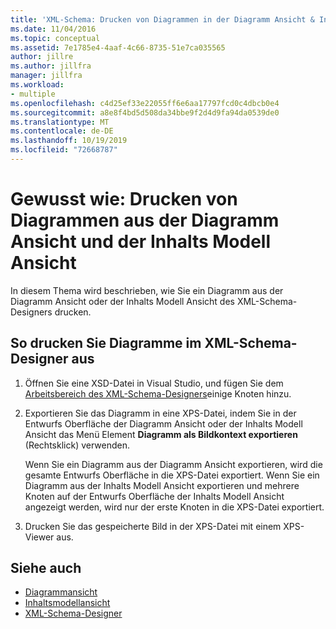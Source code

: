 ```yaml
---
title: 'XML-Schema: Drucken von Diagrammen in der Diagramm Ansicht & Inhalts Modell Ansicht'
ms.date: 11/04/2016
ms.topic: conceptual
ms.assetid: 7e1785e4-4aaf-4c66-8735-51e7ca035565
author: jillre
ms.author: jillfra
manager: jillfra
ms.workload:
- multiple
ms.openlocfilehash: c4d25ef33e22055ff6e6aa17797fcd0c4dbcb0e4
ms.sourcegitcommit: a8e8f4bd5d508da34bbe9f2d4d9fa94da0539de0
ms.translationtype: MT
ms.contentlocale: de-DE
ms.lasthandoff: 10/19/2019
ms.locfileid: "72668787"
---
```

# <a name="how-to-print-diagrams-from-the-graph-view-and-the-content-model-view"></a>Gewusst wie: Drucken von Diagrammen aus der Diagramm Ansicht und der Inhalts Modell Ansicht

In diesem Thema wird beschrieben, wie Sie ein Diagramm aus der Diagramm Ansicht oder der Inhalts Modell Ansicht des XML-Schema-Designers drucken.

## <a name="to-print-diagrams-from-the-xml-schema-designer"></a>So drucken Sie Diagramme im XML-Schema-Designer aus

1. Öffnen Sie eine XSD-Datei in Visual Studio, und fügen Sie dem [Arbeitsbereich des XML-Schema-Designers](../xml-tools/xml-schema-designer-workspace.md)einige Knoten hinzu.

2. Exportieren Sie das Diagramm in eine XPS-Datei, indem Sie in der Entwurfs Oberfläche der Diagramm Ansicht oder der Inhalts Modell Ansicht das Menü Element **Diagramm als Bildkontext exportieren** (Rechtsklick) verwenden.

     Wenn Sie ein Diagramm aus der Diagramm Ansicht exportieren, wird die gesamte Entwurfs Oberfläche in die XPS-Datei exportiert. Wenn Sie ein Diagramm aus der Inhalts Modell Ansicht exportieren und mehrere Knoten auf der Entwurfs Oberfläche der Inhalts Modell Ansicht angezeigt werden, wird nur der erste Knoten in die XPS-Datei exportiert.

3. Drucken Sie das gespeicherte Bild in der XPS-Datei mit einem XPS-Viewer aus.

## <a name="see-also"></a>Siehe auch

- [Diagrammansicht](../xml-tools/graph-view.md)
- [Inhaltsmodellansicht](../xml-tools/content-model-view.md)
- [XML-Schema-Designer](../xml-tools/xml-schema-designer-workspace.md)